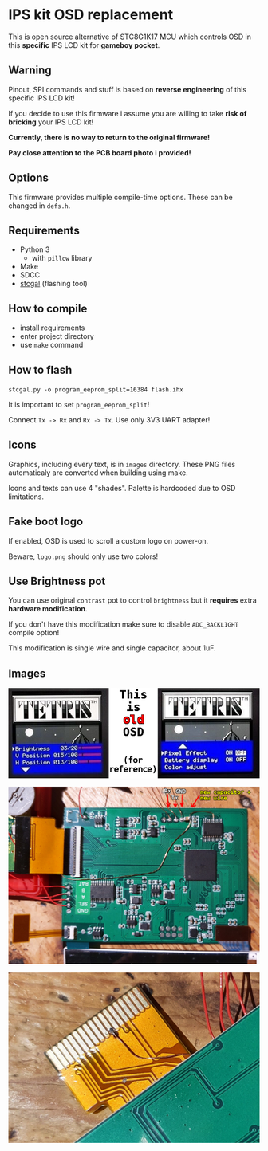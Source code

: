 # IPS kit OSD replacement

This is open source alternative of STC8G1K17 MCU which controls OSD in this **specific** IPS LCD kit for **gameboy pocket**.

## Warning

Pinout, SPI commands and stuff is based on **reverse engineering** of this specific IPS LCD kit!

If you decide to use this firmware i assume you are willing to take **risk of bricking** your IPS LCD kit!

**Currently, there is no way to return to the original firmware!**

**Pay close attention to the PCB board photo i provided!**

## Options

This firmware provides multiple compile-time options. These can be changed in `defs.h`.

## Requirements

- Python 3
  - with `pillow` library
- Make
- SDCC
- [stcgal](https://github.com/grigorig/stcgal/) (flashing tool)

## How to compile

- install requirements
- enter project directory
- use `make` command

## How to flash

`stcgal.py -o program_eeprom_split=16384 flash.ihx`

It is important to set `program_eeprom_split`!

Connect `Tx -> Rx` and `Rx -> Tx`. Use only 3V3 UART adapter!

## Icons

Graphics, including every text, is in `images` directory. These PNG files automaticaly are converted when building using make.

Icons and texts can use 4 "shades". Palette is hardcoded due to OSD limitations.

## Fake boot logo

If enabled, OSD is used to scroll a custom logo on power-on.

Beware, `logo.png` should only use two colors!

## Use Brightness pot

You can use original `contrast` pot to control `brightness` but it **requires** extra **hardware modification**.

If you don't have this modification make sure to disable `ADC_BACKLIGHT` compile option!

This modification is single wire and single capacitor, about 1uF.

## Images

![OLD OSD](doc/old_osd.png)

![main board](doc/the_board.jpg)

![FPC wire](doc/wire_fpc.jpg)

